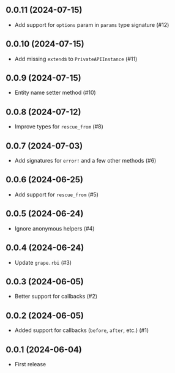 ## 0.0.11 (2024-07-15)

- Add support for `options` param in `params` type signature (#12)

## 0.0.10 (2024-07-15)

- Add missing `extend`s to `PrivateAPIInstance` (#11)

## 0.0.9 (2024-07-15)

- Entity name setter method (#10)

## 0.0.8 (2024-07-12)

- Improve types for `rescue_from` (#8)

## 0.0.7 (2024-07-03)

- Add signatures for `error!` and a few other methods (#6)

## 0.0.6 (2024-06-25)

- Add support for `rescue_from` (#5)

## 0.0.5 (2024-06-24)

- Ignore anonymous helpers (#4)

## 0.0.4 (2024-06-24)

- Update `grape.rbi` (#3)

## 0.0.3 (2024-06-05)

- Better support for callbacks (#2)

## 0.0.2 (2024-06-05)

- Added support for callbacks (`before`, `after`, etc.) (#1)

## 0.0.1 (2024-06-04)

- First release
